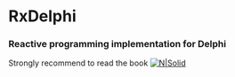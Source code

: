 # RxDelphi
### Reactive programming implementation for Delphi 

Strongly recommend to read the book
[![N|Solid](https://covers.oreillystatic.com/images/0636920042228/cat.gif)](http://shop.oreilly.com/product/0636920042228.do)
